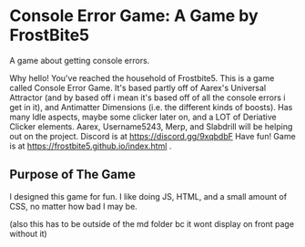 # Console Error Game: A Game by FrostBite5
A game about getting console errors.

Why hello! You've reached the household of Frostbite5. This is a game called Console Error Game. It's based partly off of Aarex's Universal Attractor (and by based off i mean it's based off of all the console errors i get in it), and Antimatter Dimensions (i.e. the different kinds of boosts). Has many Idle aspects, maybe some clicker later on, and a LOT of Deriative Clicker elements.
Aarex, Username5243, Merp, and Slabdrill will be helping out on the project.
Discord is at https://discord.gg/9xqbdbF
Have fun! Game is at https://frostbite5.github.io/index.html .

## Purpose of The Game

I designed this game for fun. I like doing JS, HTML, and a small amount of CSS, no matter how bad I may be.












(also this has to be outside of the md folder bc it wont display on front page without it)
